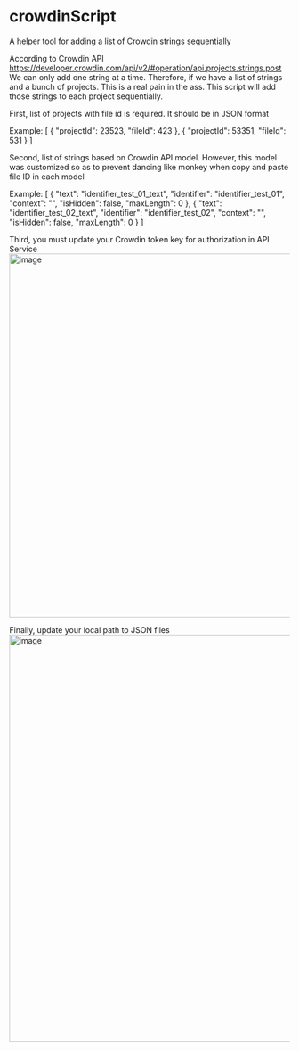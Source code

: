 # crowdinScript
A helper tool for adding a list of Crowdin strings sequentially 

According to Crowdin API https://developer.crowdin.com/api/v2/#operation/api.projects.strings.post
We can only add one string at a time. Therefore, if we have a list of strings and a bunch of projects. This is a real pain in the ass.
This script will add those strings to each project sequentially.

First, list of projects with file id is required. It should be in JSON format

Example: 
[
  {
    "projectId": 23523,
    "fileId": 423
  },
  {
    "projectId": 53351,
    "fileId": 531
  }
]

Second, list of strings based on Crowdin API model. However, this model was customized so as to prevent dancing like monkey when copy and paste file ID in each model

Example:
[
  {
    "text": "identifier_test_01_text",
    "identifier": "identifier_test_01",
    "context": "",
    "isHidden": false,
    "maxLength": 0
  },
  {
    "text": "identifier_test_02_text",
    "identifier": "identifier_test_02",
    "context": "",
    "isHidden": false,
    "maxLength": 0
  }
]

Third, you must update your Crowdin token key for authorization in API Service
<img width="653" alt="image" src="https://user-images.githubusercontent.com/34263981/192140611-e40e08ad-c656-4f34-9fbc-88fa41b5d174.png">

Finally, update your local path to JSON files
<img width="731" alt="image" src="https://user-images.githubusercontent.com/34263981/192140648-f0150920-8cdf-4fe2-be6f-9b52bd8af955.png">


